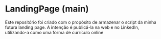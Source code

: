 # LandingPage (main)

Este repositório foi criado com o propósito de armazenar o script da minha futura landing page. A intenção é publicá-la na web e no LinkedIn, utilizando-a como uma forma de currículo online